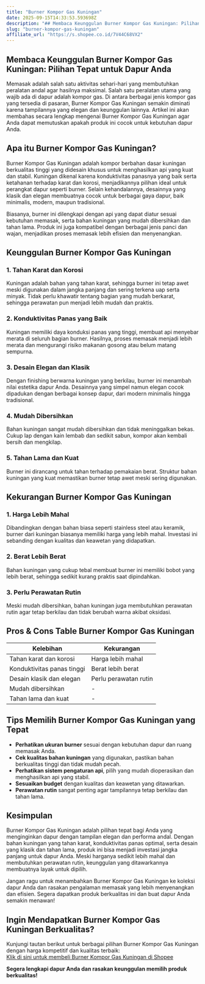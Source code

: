 ```yaml
---
title: "Burner Kompor Gas Kuningan"
date: 2025-09-15T14:33:53.593698Z
description: "## Membaca Keunggulan Burner Kompor Gas Kuningan: Pilihan Tepat untuk Dapur Anda..."
slug: "burner-kompor-gas-kuningan"
affiliate_url: "https://s.shopee.co.id/7V44C68VX2"
---
```

## Membaca Keunggulan Burner Kompor Gas Kuningan: Pilihan Tepat untuk Dapur Anda

Memasak adalah salah satu aktivitas sehari-hari yang membutuhkan peralatan andal agar hasilnya maksimal. Salah satu peralatan utama yang wajib ada di dapur adalah kompor gas. Di antara berbagai jenis kompor gas yang tersedia di pasaran, Burner Kompor Gas Kuningan semakin diminati karena tampilannya yang elegan dan keunggulan lainnya. Artikel ini akan membahas secara lengkap mengenai Burner Kompor Gas Kuningan agar Anda dapat memutuskan apakah produk ini cocok untuk kebutuhan dapur Anda.

## Apa itu Burner Kompor Gas Kuningan?

Burner Kompor Gas Kuningan adalah kompor berbahan dasar kuningan berkualitas tinggi yang didesain khusus untuk menghasilkan api yang kuat dan stabil. Kuningan dikenal karena konduktivitas panasnya yang baik serta ketahanan terhadap karat dan korosi, menjadikannya pilihan ideal untuk perangkat dapur seperti burner. Selain kehandalannya, desainnya yang klasik dan elegan membuatnya cocok untuk berbagai gaya dapur, baik minimalis, modern, maupun tradisional.

Biasanya, burner ini dilengkapi dengan api yang dapat diatur sesuai kebutuhan memasak, serta bahan kuningan yang mudah dibersihkan dan tahan lama. Produk ini juga kompatibel dengan berbagai jenis panci dan wajan, menjadikan proses memasak lebih efisien dan menyenangkan.

## Keunggulan Burner Kompor Gas Kuningan

### 1. Tahan Karat dan Korosi

Kuningan adalah bahan yang tahan karat, sehingga burner ini tetap awet meski digunakan dalam jangka panjang dan sering terkena uap serta minyak. Tidak perlu khawatir tentang bagian yang mudah berkarat, sehingga perawatan pun menjadi lebih mudah dan praktis.

### 2. Konduktivitas Panas yang Baik

Kuningan memiliki daya konduksi panas yang tinggi, membuat api menyebar merata di seluruh bagian burner. Hasilnya, proses memasak menjadi lebih merata dan mengurangi risiko makanan gosong atau belum matang sempurna.

### 3. Desain Elegan dan Klasik

Dengan finishing berwarna kuningan yang berkilau, burner ini menambah nilai estetika dapur Anda. Desainnya yang simpel namun elegan cocok dipadukan dengan berbagai konsep dapur, dari modern minimalis hingga tradisional.

### 4. Mudah Dibersihkan

Bahan kuningan sangat mudah dibersihkan dan tidak meninggalkan bekas. Cukup lap dengan kain lembab dan sedikit sabun, kompor akan kembali bersih dan mengkilap.

### 5. Tahan Lama dan Kuat

Burner ini dirancang untuk tahan terhadap pemakaian berat. Struktur bahan kuningan yang kuat memastikan burner tetap awet meski sering digunakan.

## Kekurangan Burner Kompor Gas Kuningan

### 1. Harga Lebih Mahal

Dibandingkan dengan bahan biasa seperti stainless steel atau keramik, burner dari kuningan biasanya memiliki harga yang lebih mahal. Investasi ini sebanding dengan kualitas dan keawetan yang didapatkan.

### 2. Berat Lebih Berat

Bahan kuningan yang cukup tebal membuat burner ini memiliki bobot yang lebih berat, sehingga sedikit kurang praktis saat dipindahkan.

### 3. Perlu Perawatan Rutin

Meski mudah dibersihkan, bahan kuningan juga membutuhkan perawatan rutin agar tetap berkilau dan tidak berubah warna akibat oksidasi.

## Pros & Cons Table Burner Kompor Gas Kuningan

| Kelebihan                                 | Kekurangan                        |
|--------------------------------------------|----------------------------------|
| Tahan karat dan korosi                   | Harga lebih mahal                |
| Konduktivitas panas tinggi              | Berat lebih berat                |
| Desain klasik dan elegan                | Perlu perawatan rutin           |
| Mudah dibersihkan                        | -                                |
| Tahan lama dan kuat                      | -                                |

## Tips Memilih Burner Kompor Gas Kuningan yang Tepat

- **Perhatikan ukuran burner** sesuai dengan kebutuhan dapur dan ruang memasak Anda.
- **Cek kualitas bahan kuningan** yang digunakan, pastikan bahan berkualitas tinggi dan tidak mudah pecah.
- **Perhatikan sistem pengaturan api**, pilih yang mudah dioperasikan dan menghasilkan api yang stabil.
- **Sesuaikan budget** dengan kualitas dan keawetan yang ditawarkan.
- **Perawatan rutin** sangat penting agar tampilannya tetap berkilau dan tahan lama.

## Kesimpulan

Burner Kompor Gas Kuningan adalah pilihan tepat bagi Anda yang menginginkan dapur dengan tampilan elegan dan performa andal. Dengan bahan kuningan yang tahan karat, konduktivitas panas optimal, serta desain yang klasik dan tahan lama, produk ini bisa menjadi investasi jangka panjang untuk dapur Anda. Meski harganya sedikit lebih mahal dan membutuhkan perawatan rutin, keunggulan yang ditawarkannya membuatnya layak untuk dipilih.

Jangan ragu untuk menambahkan Burner Kompor Gas Kuningan ke koleksi dapur Anda dan rasakan pengalaman memasak yang lebih menyenangkan dan efisien. Segera dapatkan produk berkualitas ini dan buat dapur Anda semakin menawan!

## Ingin Mendapatkan Burner Kompor Gas Kuningan Berkualitas? 

Kunjungi tautan berikut untuk berbagai pilihan Burner Kompor Gas Kuningan dengan harga kompetitif dan kualitas terbaik:  
[Klik di sini untuk membeli Burner Kompor Gas Kuningan di Shopee](https://s.shopee.co.id/7V44C68VX2)  

**Segera lengkapi dapur Anda dan rasakan keunggulan memilih produk berkualitas!**